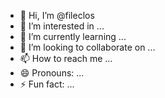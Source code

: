 - 👋 Hi, I’m @fileclos
- 👀 I’m interested in ...
- 🌱 I’m currently learning ...
- 💞️ I’m looking to collaborate on ...
- 📫 How to reach me ...
- 😄 Pronouns: ...
- ⚡ Fun fact: ...

<!---
fileclos/fileclos is a ✨ special ✨ repository because its `README.md` (this file) appears on your GitHub profile.
You can click the Preview link to take a look at your changes.
--->
